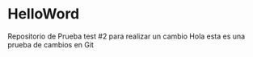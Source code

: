 # HelloWord
Repositorio de Prueba
test #2 para realizar un cambio
Hola esta es una prueba de cambios en Git
